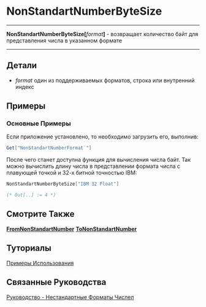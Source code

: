 # NonStandartNumberByteSize

---

**NonStandartNumberByteSize[**_format_**]** - возвращает количество байт для представления числа в указанном формате 

---

## Детали

- _format_ один из поддерживаемых форматов, строка или внутренний индекс

## Примеры

### Основные Примеры

Если приложение установлено, то необходимо загрузить его, выполнив: 

```mathematica
Get["NonStandartNumberFormat`"]
```

После чего станет доступна функция для вычисления числа байт. 
Так можно вычислить длину числа в представлении формата числа с плавующей точкой и 32-х битной точностью IBM: 

```mathematica
NonStandartNumberByteSize["IBM 32 Float"]

(* Out[..] := 4 *)
```

## Смотрите Также

**[FromNonStandartNumber](./FromNonStandartNumber.md)** **[ToNonStandartNumber](./ToNonStandartNumber.md)**

## Туториалы

[Примеры Использования](../../Tutorials/ExampleOfUse.md)

## Связанные Руководства

[Руководство - Нестандартные Форматы Числел](../../Guides/Guide.md)
